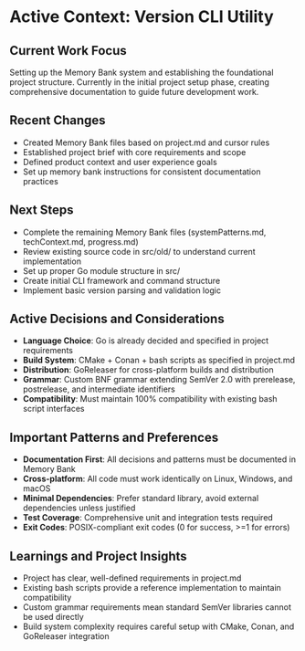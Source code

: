 # Active Context: Version CLI Utility

## Current Work Focus
Setting up the Memory Bank system and establishing the foundational project structure. Currently in the initial project setup phase, creating comprehensive documentation to guide future development work.

## Recent Changes
- Created Memory Bank files based on project.md and cursor rules
- Established project brief with core requirements and scope
- Defined product context and user experience goals
- Set up memory bank instructions for consistent documentation practices

## Next Steps
- Complete the remaining Memory Bank files (systemPatterns.md, techContext.md, progress.md)
- Review existing source code in src/old/ to understand current implementation
- Set up proper Go module structure in src/
- Create initial CLI framework and command structure
- Implement basic version parsing and validation logic

## Active Decisions and Considerations
- **Language Choice**: Go is already decided and specified in project requirements
- **Build System**: CMake + Conan + bash scripts as specified in project.md
- **Distribution**: GoReleaser for cross-platform builds and distribution
- **Grammar**: Custom BNF grammar extending SemVer 2.0 with prerelease, postrelease, and intermediate identifiers
- **Compatibility**: Must maintain 100% compatibility with existing bash script interfaces

## Important Patterns and Preferences
- **Documentation First**: All decisions and patterns must be documented in Memory Bank
- **Cross-platform**: All code must work identically on Linux, Windows, and macOS
- **Minimal Dependencies**: Prefer standard library, avoid external dependencies unless justified
- **Test Coverage**: Comprehensive unit and integration tests required
- **Exit Codes**: POSIX-compliant exit codes (0 for success, >=1 for errors)

## Learnings and Project Insights
- Project has clear, well-defined requirements in project.md
- Existing bash scripts provide a reference implementation to maintain compatibility
- Custom grammar requirements mean standard SemVer libraries cannot be used directly
- Build system complexity requires careful setup with CMake, Conan, and GoReleaser integration